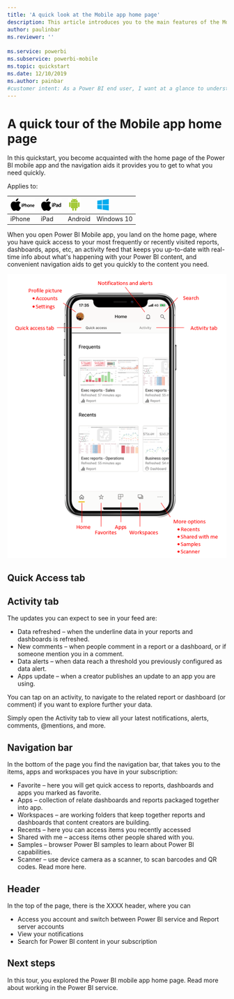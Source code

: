 ```yaml
---
title: 'A quick look at the Mobile app home page'
description: This article introduces you to the main features of the Mobile app home page.
author: paulinbar
ms.reviewer: ''

ms.service: powerbi
ms.subservice: powerbi-mobile
ms.topic: quickstart
ms.date: 12/10/2019
ms.author: painbar
#customer intent: As a Power BI end user, I want at a glance to understand how to get around the Power BI mobile app.
---
```

# A quick tour of the Mobile app home page
In this quickstart, you become acquainted with the home page of the Power BI mobile app and the navigation aids it provides you to get to what you need quickly.

Applies to:

| ![iPhone](./media/mobile-apps-quickstart-view-dashboard-report/iphone-logo-30-px.png) | ![iPad](./media/mobile-apps-quickstart-view-dashboard-report/ipad-logo-30-px.png) | ![Android](./media/mobile-apps-quickstart-view-dashboard-report/android-logo-30-px.png) | ![Windows 10 devices](./media/mobile-apps-quickstart-view-dashboard-report/win-10-logo-30-px.png) |
|:--- |:--- |:--- |:--- |
| iPhone | iPad | Android | Windows 10 |

When you open Power BI Mobile app, you land on the home page, where you have quick access to your most frequently or recently visited reports, dashboards, apps, etc, an activity feed that keeps you up-to-date with real-time info about what's happening with your Power BI content, and convenient navigation aids to get you quickly to the content you need.

![Mobile app home page](./media/mobile-apps-home-page/powerbi-mobile-app-home1.png)
 
## Quick Access tab

## Activity tab

The updates you can expect to see in your feed are:
* Data refreshed – when the underline data in your reports and dashboards is refreshed.
* New comments – when people comment in a report or a dashboard, or if someone mention you in a comment.
* Data alerts – when data reach a threshold you previously configured as data alert.
* Apps update – when a creator publishes an update to an app you are using.

You can tap on an activity, to navigate to the related report or dashboard (or comment) if you want to explore further your data. 

Simply open the Activity tab to view all your latest notifications, alerts, comments, @mentions, and more.

## Navigation bar

In the bottom of the page you find the navigation bar, that takes you to the items, apps and workspaces you have in your subscription:
* Favorite – here you will get quick access to reports, dashboards and apps you marked as favorite.
* Apps – collection of relate dashboards and reports packaged together into app.
* Workspaces – are working folders that keep together reports and dashboards that content creators are building.
* Recents – here you can access items you recently accessed
* Shared with me – access items other people shared with you.
* Samples – browser Power BI samples to learn about Power BI capabilities.
* Scanner – use device camera as a scanner, to scan barcodes and QR codes. Read more here.

## Header

In the top of the page, there is the XXXX header, where you can
* Access you account and switch between Power BI service and Report server accounts
* View your notifications
* Search for Power BI content in your subscription

## Next steps

In this tour, you explored the Power BI mobile app home page. Read more about working in the Power BI service. 

